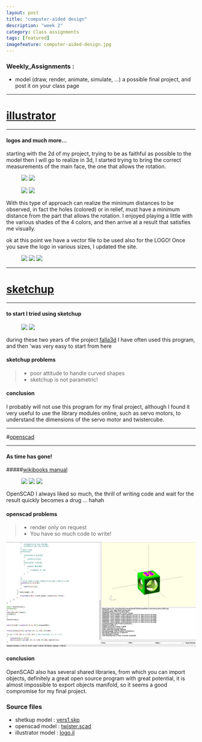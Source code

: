 ```yaml
---
layout: post
title: "computer-aided design"
description: "week 2"
category: Class assignments
tags: [featured]
imagefeature: computer-aided-design.jpg
---
```



### Weekly_Assignments :

- model (draw, render, animate, simulate, ...) a possible final project, and post it on your class page

****

# [illustrator](http://www.adobe.com/Illustrator‎)

****

#### logos and much more...

starting with the 2d of my project, trying to be as faithful as possible to the model then I will go to realize in 3d, I started trying to bring the correct measurements of the main face, the one that allows the rotation.

<figure class="half">
	<img src="{{ site.url }}/images/week/2/illustrator/sketch1.jpg"></a>
	<img src="{{ site.url }}/images/week/2/illustrator/sketch2.jpg"></a>
</figure>
<figure class="half">
	<img src="{{ site.url }}/images/week/2/illustrator/sketch3.jpg"></a>
	<img src="{{ site.url }}/images/week/2/illustrator/sketch3final_logo.jpg"></a>
</figure>

With this type of approach can realize the minimum distances to be observed, in fact the holes (colored) or in relief, must have a minimum distance from the part that allows the rotation. 
I enjoyed playing a little with the various shades of the 4 colors, and then arrive at a result that satisfies me visually. 

ok at this point we have a vector file to be used also for the LOGO! Once you save the logo in various sizes, I updated the site.
<figure class="third">
	<img src="{{ site.url }}/images/apple-touch-icon-72x72-precomposed.png">
	<img src="{{ site.url }}/images/apple-touch-icon-114x114-precomposed.png">
	<img src="{{ site.url }}/images/apple-touch-icon-144x144-precomposed.png">
</figure>

****

# [sketchup](http://www.sketchup.com)

****

#### to start I tried using sketchup

<figure class="half">
	<img src="{{ site.url }}/images/week/2/sketchup/vers1_up.jpg"></a>
	<img src="{{ site.url }}/images/week/2/sketchup/vers1_down.jpg"></a>
</figure>

during these two years of the project [falla3d](http://www.falla3d.com ) I have often used this program, and then 'was very easy to start from here

#### sketchup problems

> - poor attitude to handle curved shapes
> - sketchup is not parametric!

#### conclusion

I probably will not use this program for my final project, although I found it very useful to use the library modules online, such as servo motors, to understand the dimensions of the servo motor and twistercube.

****

#[openscad](http://www.openscad.org )

****

#### As time has gone!

#####[wikibooks manual](http://en.wikibooks.org/wiki/OpenSCAD_User_Manual)

<figure class="third">
	<img src="{{ site.url }}/images/week/2/openscad/up.png"></a>
	<img src="{{ site.url }}/images/week/2/openscad/down_miniservo.png"></a>
	<img src="{{ site.url }}/images/week/2/openscad/latreral_miniservo.png"></a>
</figure>

OpenSCAD I always liked so much, the thrill of writing code and wait for the result quickly becomes a drug ... hahah

#### openscad problems

> - render only on request
> - You have so much code to write!

![openscad](/images/week/2/openscad/openscad_interface.jpg)

#### conclusion 

OpenSCAD also has several shared libraries, from which you can import objects, definitely a great open source program with great potential, it is almost impossible to export objects manifold, so it seems a good compromise for my final project.


### Source files

- shetkup model : [vers1.skp](/images/week/2/sketchup/vers1.skp)
- openscad model : [twister.scad](/images/week/2/openscad/twister.scad)
- illustrator model : [logo.il](/images/week/2/illustrator/logo.il)
